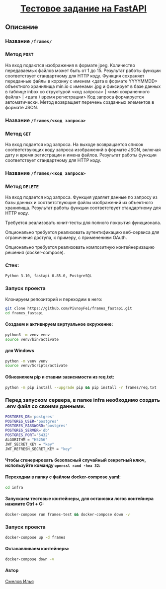<h1 align="center"><a target="_blank" href="https://github.com/PivnoyFei/yatube_project/">Тестовое задание на FastAPI</a></h1>

## Описание
### Название ```/frames/```
### Метод ```POST```
На вход подаются изображения в формате jpeg. 
Количество передаваемых файлов может быть от 1 до 15.
Результат работы функции соответствует стандартному для HTTP коду.
Функция сохраняет переданные файлы в корзину с именем <дата в формате YYYYMMDD> объектного хранилища min.io с именами <UUID>.jpg и фиксирует в базе данных в таблице inbox со структурой <код запроса> | <имя сохраненного файла> | <дата / время регистрации>
Код запроса формируется автоматически.
Метод возвращает перечень созданных элементов в формате JSON.
### Название ```/frames/<код запроса>```
### Метод ```GET```
На вход подается код запроса.
На выходе возвращается список соответствующих коду запроса изображений в формате JSON, включая дату и время регистрации и имена файлов.
Результат работы функции соответствует стандартному для HTTP коду.
### Название ```/frames/<код запроса>```
### Метод ```DELETE```
На вход подается код запроса.
Функция удаляет данные по запросу из базы данных и соответствующие файлы изображений из объектного хранилища.
Результат работы функции соответствует стандартному для HTTP коду.

Требуется реализовать юнит-тесты для полного покрытия функционала.

Опционально требуется реализовать аутентификацию веб-сервиса для ограничения доступа, к примеру, с применением OAuth.

Опционально требуется реализовать композитную контейнеризацию решения (docker-compose).


### Стек: 
```bash
Python 3.10, fastapi 0.85.0, PostgreSQL
```

### Запуск проекта
Клонируем репозиторий и переходим в него:
```bash
git clone https://github.com/PivnoyFei/frames_fastapi.git
cd frames_fastapi
```
#### Создаем и активируем виртуальное окружение:
```bash
python3 -m venv venv
source venv/bin/activate
```
#### для Windows
```bash
python -m venv venv
source venv/Scripts/activate
```
#### Обновиляем pip и ставим зависимости из req.txt:
```bash
python -m pip install --upgrade pip && pip install -r frames/req.txt
```

### Перед запуском сервера, в папке infra необходимо создать .env файл со своими данными.
```bash
POSTGRES_DB='postgres'
POSTGRES_USER='postgres'
POSTGRES_PASSWORD='postgres'
POSTGRES_SERVER='db'
POSTGRES_PORT='5432'
ALGORITHM = "HS256"
JWT_SECRET_KEY = "key"
JWT_REFRESH_SECRET_KEY = "key"
```
#### Чтобы сгенерировать безопасный случайный секретный ключ, используйте команду ```openssl rand -hex 32```:

#### Переходим в папку с файлом docker-compose.yaml:
```bash
cd infra
```
#### Запускаем тестовые контейнеры, для остановки логов контейнера нажмите Ctrl + C:
```bash
docker-compose run frames-test && docker-compose down -v
```

### Запуск проекта
```bash
docker-compose up -d frames
```

#### Останавливаем контейнеры:
```bash
docker-compose down -v
```

#### Автор
[Смелов Илья](https://github.com/PivnoyFei)